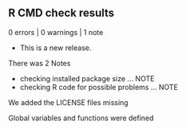 ## R CMD check results

0 errors | 0 warnings | 1 note

* This is a new release.

There was 2 Notes

* checking installed package size ... NOTE
* checking R code for possible problems ... NOTE

We added the LICENSE files missing

Global variables and functions were defined
